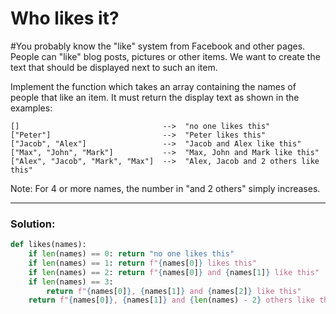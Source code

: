 # Who likes it?

#You probably know the "like" system from Facebook and other pages. People can "like" blog posts, pictures or other items.
We want to create the text that should be displayed next to such an item.

Implement the function which takes an array containing the names of people that like an item. It must return the display text as shown in the examples:

```
[]                                -->  "no one likes this"
["Peter"]                         -->  "Peter likes this"
["Jacob", "Alex"]                 -->  "Jacob and Alex like this"
["Max", "John", "Mark"]           -->  "Max, John and Mark like this"
["Alex", "Jacob", "Mark", "Max"]  -->  "Alex, Jacob and 2 others like this"
```

Note: For 4 or more names, the number in "and 2 others" simply increases.

---

### Solution:

```python
def likes(names):
    if len(names) == 0: return "no one likes this"
    if len(names) == 1: return f"{names[0]} likes this"
    if len(names) == 2: return f"{names[0]} and {names[1]} like this"
    if len(names) == 3:
        return f"{names[0]}, {names[1]} and {names[2]} like this"
    return f"{names[0]}, {names[1]} and {len(names) - 2} others like this"
```
